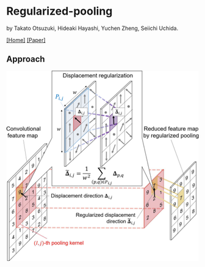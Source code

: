 # Regularized-pooling
by Takato Otsuzuki, Hideaki Hayashi, Yuchen Zheng, Seiichi Uchida. 

[[Home]](http://human.ait.kyushu-u.ac.jp/)
[[Paper]](https://arxiv.org/abs/2005.03709)

## Approach
![](./RegularizedPoolingWithEquation.jpg)
